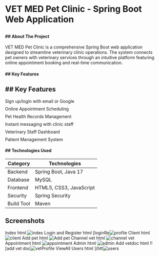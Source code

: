 # VET MED Pet Clinic - Spring Boot Web Application

<div align="center">
  <h2 Veterinary Clinic Management System</h2>
</div>
</hr>
<div>
  <h4>
    ## About The Project
  </h4>
</div>

VET MED Pet Clinic is a comprehensive Spring Boot web application designed to streamline veterinary clinic operations. The system connects pet owners with veterinary services through an intuitive platform featuring online appointment booking and real-time communication.
<div>
  <h4>
   ##  Key Features
  </h4>
</div>
<div class="vetmed-features">
  <h2>## Key Features</h2>
  <ul style="list-style-type: none; padding-left: 0;">
    <li style="margin-bottom: 8px;"> Sign up/login with email or Google</li>
    <li style="margin-bottom: 8px;"> Online Appointment Scheduling</li>
    <li style="margin-bottom: 8px;"> Pet Health Records Management</li>
    <li style="margin-bottom: 8px;"> Instant messaging with clinic staff</li>
    <li style="margin-bottom: 8px;"> Veterinary Staff Dashboard</li>
    <li> Patient Management System</li>
  </ul>
</div>
<div>
  <h4>
 ## Technologies Used
  </h4>
</div>

| Category      | Technologies                          |
|---------------|---------------------------------------|
| Backend       | Spring Boot, Java 17                  |
| Database      | MySQL                                 |
| Frontend      | HTML5, CSS3, JavaScript               |
| Security      | Spring Security                       |
| Build Tool    | Maven                                 |


## Screenshots
Index html
![index](https://github.com/user-attachments/assets/4719059e-40d1-47a7-8df2-fc1174d1f738)
Login and Register html
[loginRe![profile](https://github.com/user-attachments/assets/01890af3-89da-40fe-9e55-c6b1133b6ec7)
Client html
![client](https://github.com/user-attachments/assets/50f7c617-cf10-4db3-85ed-5525369ea591)
Add pet html
![Add pet](https://github.com/user-attachments/assets/59fe480c-a865-4829-845b-a201f3637a27)
Channel vet html
![channel vet](https://github.com/user-attachments/assets/5aafa997-0b7d-4833-beda-9bd0eb58f0c8)
Appointment html
![appointment](https://github.com/user-attachments/assets/df95f750-7de0-4178-9c2f-cf3eb1ef7369)
Admin html
![admin](https://github.com/user-attachments/assets/fe646245-74c9-4b97-82ae-c55ca008356e)
Add vetdoc html
!![add vet doc![vetProfile](https://github.com/user-attachments/assets/4564890d-bcb7-4f98-b460-4b22b919ec75)
ViewAll Users html
](htt![users](https://github.com/user-attachments/assets/ab94b8e1-3126-4f59-aac4-164c419a0d5f)

